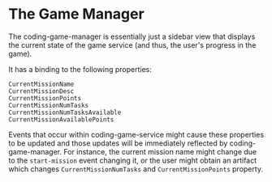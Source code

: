 The Game Manager
================

The coding-game-manager is essentially just a sidebar view that displays
the current state of the game service (and thus, the user's progress
in the game).

It has a binding to the following properties:

    CurrentMissionName
    CurrentMissionDesc
    CurrentMissionPoints  
    CurrentMissionNumTasks
    CurrentMissionNumTasksAvailable
    CurrentMissionAvailablePoints

Events that occur within coding-game-service might cause these properties
to be updated and those updates will be immediately reflected by
coding-game-manager. For instance, the current mission name
might change due to the `start-mission` event changing it, or the
user might obtain an artifact which changes `CurrentMissionNumTasks`
and `CurrentMissionPoints` property.
